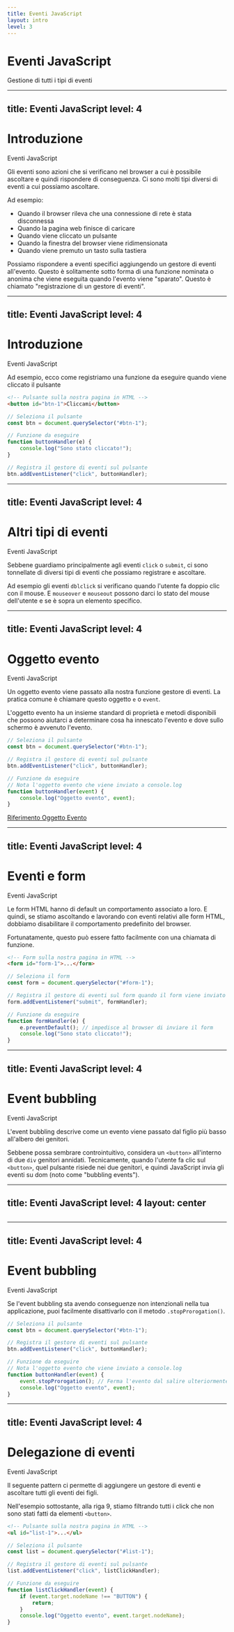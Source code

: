 ```yaml
---
title: Eventi JavaScript
layout: intro
level: 3
---
```


# Eventi JavaScript
Gestione di tutti i tipi di eventi


---
title: Eventi JavaScript
level: 4
---

# Introduzione 
Eventi JavaScript 

Gli eventi sono azioni che si verificano nel browser a cui è possibile ascoltare e quindi rispondere di conseguenza. Ci sono molti tipi diversi di eventi a cui possiamo ascoltare.

Ad esempio: 

* Quando il browser rileva che una connessione di rete è stata disconnessa 
* Quando la pagina web finisce di caricare 
* Quando viene cliccato un pulsante 
* Quando la finestra del browser viene ridimensionata 
* Quando viene premuto un tasto sulla tastiera 

Possiamo rispondere a eventi specifici aggiungendo un gestore di eventi all'evento. Questo è solitamente sotto forma di una funzione nominata o anonima che viene eseguita quando l'evento viene "sparato". Questo è chiamato "registrazione di un gestore di eventi". 


---
title: Eventi JavaScript
level: 4
---

# Introduzione 
Eventi JavaScript 

Ad esempio, ecco come registriamo una funzione da eseguire quando viene cliccato il pulsante

```html
<!-- Pulsante sulla nostra pagina in HTML -->
<button id="btn-1">Cliccami</button>

```

```js
// Seleziona il pulsante
const btn = document.querySelector("#btn-1");

// Funzione da eseguire 
function buttonHandler(e) {
    console.log("Sono stato cliccato!");
}

// Registra il gestore di eventi sul pulsante
btn.addEventListener("click", buttonHandler);
```



---
title: Eventi JavaScript
level: 4
---

# Altri tipi di eventi 
Eventi JavaScript 

Sebbene guardiamo principalmente agli eventi `click` o `submit`, ci sono tonnellate di diversi tipi di eventi che possiamo registrare e ascoltare. 

Ad esempio gli eventi `dblclick` si verificano quando l'utente fa doppio clic con il mouse. E `mouseover` e `mouseout` possono darci lo stato del mouse dell'utente e se è sopra un elemento specifico. 



---
title: Eventi JavaScript
level: 4
---

# Oggetto evento
Eventi JavaScript 

Un oggetto evento viene passato alla nostra funzione gestore di eventi. La pratica comune è chiamare questo oggetto `e` o `event`.

L'oggetto evento ha un insieme standard di proprietà e metodi disponibili che possono aiutarci a determinare cosa ha innescato l'evento e dove sullo schermo è avvenuto l'evento.  

```js
// Seleziona il pulsante
const btn = document.querySelector("#btn-1");

// Registra il gestore di eventi sul pulsante
btn.addEventListener("click", buttonHandler);

// Funzione da eseguire 
// Nota l'oggetto evento che viene inviato a console.log
function buttonHandler(event) {
    console.log("Oggetto evento", event);
}
```

[Riferimento Oggetto Evento](https://developer.mozilla.org/it/docs/Web/API/Event)



---
title: Eventi JavaScript
level: 4
---

# Eventi e form
Eventi JavaScript 

Le form HTML hanno di default un comportamento associato a loro. E quindi, se stiamo ascoltando e lavorando con eventi relativi alle form HTML, dobbiamo disabilitare il comportamento predefinito del browser. 

Fortunatamente, questo può essere fatto facilmente con una chiamata di funzione. 


```html
<!-- Form sulla nostra pagina in HTML -->
<form id="form-1">...</form>

```

```js
// Seleziona il form
const form = document.querySelector("#form-1");

// Registra il gestore di eventi sul form quando il form viene inviato
form.addEventListener("submit", formHandler);

// Funzione da eseguire 
function formHandler(e) {
    e.preventDefault(); // impedisce al browser di inviare il form
    console.log("Sono stato cliccato!");
}


```


---
title: Eventi JavaScript
level: 4
---

# Event bubbling
Eventi JavaScript 

L'event bubbling descrive come un evento viene passato dal figlio più basso all'albero dei genitori.

Sebbene possa sembrare controintuitivo, considera un `<button>` all'interno di due `div` genitori annidati. Tecnicamente, quando l'utente fa clic sul `<button>`, quel pulsante risiede nei due genitori, e quindi JavaScript invia gli eventi su dom (noto come "bubbling events").



---
title: Eventi JavaScript
level: 4
layout: center
---

<img src="/rete/images/slides/javascript/events/bubbling.png" alt="" />



---
title: Eventi JavaScript
level: 4
---

# Event bubbling
Eventi JavaScript 

Se l'event bubbling sta avendo conseguenze non intenzionali nella tua applicazione, puoi facilmente disattivarlo con il metodo `.stopProrogation()`. 


```js
// Seleziona il pulsante
const btn = document.querySelector("#btn-1");

// Registra il gestore di eventi sul pulsante
btn.addEventListener("click", buttonHandler);

// Funzione da eseguire 
// Nota l'oggetto evento che viene inviato a console.log
function buttonHandler(event) {
    event.stopProrogation(); // Ferma l'evento dal salire ulteriormente
    console.log("Oggetto evento", event);
}
```




---
title: Eventi JavaScript
level: 4
---

# Delegazione di eventi
Eventi JavaScript 

Il seguente pattern ci permette di aggiungere un gestore di eventi e ascoltare tutti gli eventi dei figli. 

Nell'esempio sottostante, alla riga 9, stiamo filtrando tutti i click che non sono stati fatti da elementi `<button>`.

```html
<!-- Pulsante sulla nostra pagina in HTML -->
<ul id="list-1">...</ul>

```

```js
// Seleziona il pulsante
const list = document.querySelector("#list-1");

// Registra il gestore di eventi sul pulsante
list.addEventListener("click", listClickHandler);

// Funzione da eseguire 
function listClickHandler(event) {
    if (event.target.nodeName !== "BUTTON") { 
        return; 
    }
    console.log("Oggetto evento", event.target.nodeName);
}
```